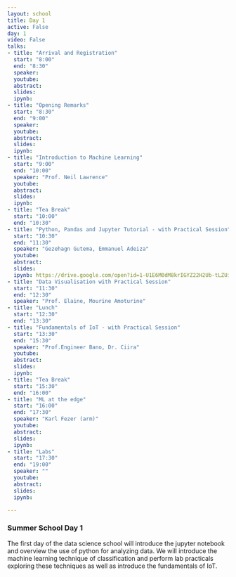 ```yaml
---
layout: school
title: Day 1
active: False
day: 1
video: False
talks:
- title: "Arrival and Registration"
  start: "8:00"
  end: "8:30"
  speaker: 
  youtube:
  abstract:
  slides:
  ipynb:  
- title: "Opening Remarks"
  start: "8:30"
  end: "9:00"
  speaker: 
  youtube:
  abstract:
  slides:
  ipynb:  
- title: "Introduction to Machine Learning"
  start: "9:00"
  end: "10:00"
  speaker: "Prof. Neil Lawrence"
  youtube:
  abstract:
  slides: 
  ipynb:
- title: "Tea Break"
  start: "10:00"
  end: "10:30"  
- title: "Python, Pandas and Jupyter Tutorial - with Practical Session"
  start: "10:30"
  end: "11:30"
  speaker: "Gezehagn Gutema, Emmanuel Adeiza"  
  youtube:
  abstract:
  slides: 
  ipynb: https://drive.google.com/open?id=1-U1E6M0dM8krIGYZ22H2Ub-tLZUi6D9t 
- title: "Data Visualisation with Practical Session"
  start: "11:30"
  end: "12:30"
  speaker: "Prof. Elaine, Mourine Amoturine"
- title: "Lunch"
  start: "12:30"
  end: "13:30"
- title: "Fundamentals of IoT - with Practical Session"
  start: "13:30"
  end: "15:30"
  speaker: "Prof.Engineer Bano, Dr. Ciira" 
  youtube:
  abstract:
  slides:
  ipynb:
- title: "Tea Break"
  start: "15:30"
  end: "16:00"
- title: "ML at the edge"
  start: "16:00"
  end: "17:30"
  speaker: "Karl Fezer (arm)" 
  youtube:
  abstract:
  slides:
  ipynb: 
- title: "Labs"
  start: "17:30"
  end: "19:00"
  speaker: "" 
  youtube:
  abstract:
  slides:
  ipynb: 

---
```


<h3> Summer School Day 1 </h3>

<p>The first day of the data science school will introduce the jupyter notebook and overview the use of python for analyzing data. We will introduce the machine learning technique of classification and perform lab practicals exploring these techniques as well as introduce the fundamentals of IoT.</p>

